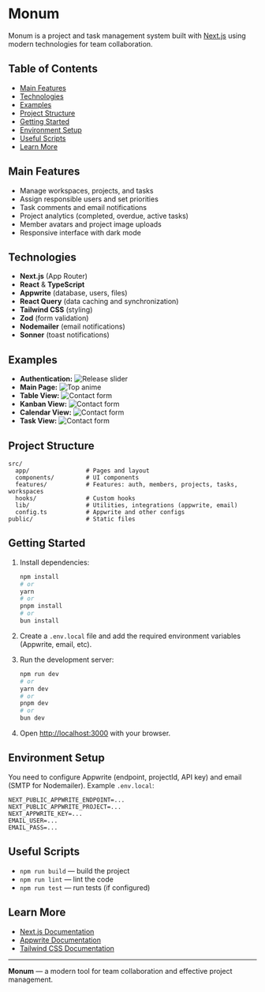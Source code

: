 # Monum

Monum is a project and task management system built with [Next.js](https://nextjs.org) using modern technologies for team collaboration.

## Table of Contents

- [Main Features](#main-features)
- [Technologies](#technologies)
- [Examples](#examples)
- [Project Structure](#project-structure)
- [Getting Started](#getting-started)
- [Environment Setup](#environment-setup)
- [Useful Scripts](#useful-scripts)
- [Learn More](#learn-more)

## Main Features

- Manage workspaces, projects, and tasks
- Assign responsible users and set priorities
- Task comments and email notifications
- Project analytics (completed, overdue, active tasks)
- Member avatars and project image uploads
- Responsive interface with dark mode

## Technologies

- **Next.js** (App Router)
- **React** & **TypeScript**
- **Appwrite** (database, users, files)
- **React Query** (data caching and synchronization)
- **Tailwind CSS** (styling)
- **Zod** (form validation)
- **Nodemailer** (email notifications)
- **Sonner** (toast notifications)

## Examples

- **Authentication:**
  ![Release slider](https://photos.app.goo.gl/tVX11CxFMQFiyEXM6)
- **Main Page:**
  ![Top anime](./img/preview/list-section.png)
- **Table View:**
  ![Contact form](./img/preview/contact-section.png)
- **Kanban View:**
  ![Contact form](./img/preview/contact-section.png)
- **Calendar View:**
  ![Contact form](./img/preview/contact-section.png)
- **Task View:**
  ![Contact form](./img/preview/contact-section.png)

## Project Structure

```
src/
  app/                # Pages and layout
  components/         # UI components
  features/           # Features: auth, members, projects, tasks, workspaces
  hooks/              # Custom hooks
  lib/                # Utilities, integrations (appwrite, email)
  config.ts           # Appwrite and other configs
public/               # Static files
```

## Getting Started

1. Install dependencies:
   ```bash
   npm install
   # or
   yarn
   # or
   pnpm install
   # or
   bun install
   ```

2. Create a `.env.local` file and add the required environment variables (Appwrite, email, etc).

3. Run the development server:
   ```bash
   npm run dev
   # or
   yarn dev
   # or
   pnpm dev
   # or
   bun dev
   ```

4. Open [http://localhost:3000](http://localhost:3000) with your browser.

## Environment Setup

You need to configure Appwrite (endpoint, projectId, API key) and email (SMTP for Nodemailer). Example `.env.local`:

```
NEXT_PUBLIC_APPWRITE_ENDPOINT=...
NEXT_PUBLIC_APPWRITE_PROJECT=...
NEXT_APPWRITE_KEY=...
EMAIL_USER=...
EMAIL_PASS=...
```

## Useful Scripts

- `npm run build` — build the project
- `npm run lint` — lint the code
- `npm run test` — run tests (if configured)

## Learn More

- [Next.js Documentation](https://nextjs.org/docs)
- [Appwrite Documentation](https://appwrite.io/docs)
- [Tailwind CSS Documentation](https://tailwindcss.com/docs)

---

**Monum** — a modern tool for team collaboration and effective project management.
